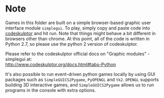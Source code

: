 # Note

Games in this folder are built on a simple browser-based graphic user interface module `simplegui`. To play, simply copy and paste code into [codeskulptor](http://www.codeskulptor.org/) and hit run. Note that things might behave a bit different in browsers other than chrome. At this point, all of the code is written in Python 2.7, so please use the python 2 version of codeskulptor.

Please refer to the codeskulptor official docs on "Graphic modules" - simplegui at:  
http://www.codeskulptor.org/docs.html#tabs-Python  

It's also possible to run event-driven python games locally by using GUI packages such as `SimpleGUICS2Pygame`, `PyOPENGL` and `tk2`. `OPENGL` supports building 3D interactive games, and `SimpleGUICS2Pygame` allows us to run programs in the console with extra options.

